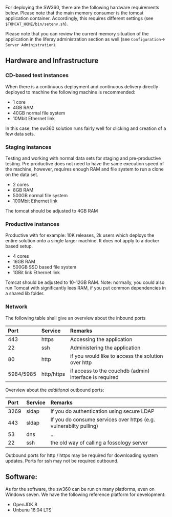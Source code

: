 For deploying the SW360, there are the following hardware requirements below. Please note that the main memory consumer is the tomcat application container. Accordingly, this requires different settings (see `$TOMCAT_HOME/bin/setenv.sh`).

Please note that you can review the current memory situation of the application in the liferay administration section as well (see `Configuration`-> `Server Administration`).

## Hardware and Infrastructure

### CD-based test instances

When there is a continuous deployment and continuous delivery directly deployed to machine the following machine is recommended:

* 1 core
* 4GB RAM
* 40GB normal file system
* 10Mbit Ethernet link

In this case, the sw360 solution runs fairly well for clicking and creation of a few data sets.

### Staging instances

Testing and working with normal data sets for staging and pre-productive testing. Pre productive does not need to have the same execution speed of the machine, however, requires enough RAM and file system to run a clone on the data set.

* 2 cores
* 8GB RAM
* 500GB normal file system
* 100Mbit Ethernet link

The tomcat should be adjusted to 4GB RAM

### Productive instances

Productive with for example: 10K releases, 2k users which deploys the entire solution onto a single larger machine. It does not apply to a docker based setup.

* 4 cores
* 16GB RAM
* 500GB SSD based file system
* 1GBit link Ethernet link

Tomcat should be adjusted to 10-12GB RAM. Note: normally, you could also run Tomcat with significantly lees RAM, if you put common dependencies in a shared lib folder.

### Network

The following table shall give an overview about the inbound ports

| Port | Service | Remarks|
|:-----------|:------------|:------------|
| 443 | https | Accessing the application |
| 22  | ssh | Administering the application |
| 80 | http | if you would like to access the solution over http |
| 5984/5985 | http/https | if access to the couchdb (admin) interface is required |

Overview about the *additional* outbound ports:

| Port | Service | Remarks|
|:-----------|:------------|:------------|
| 3269 | sldap | If you do authentication using secure LDAP |
| 443 | sldap | If you do consume services over https (e.g. vulnerabilty pulling) |
| 53 | dns | ... |
| 22 | ssh | the old way of calling a fossology server |

Outbound ports for http / https may be required for downloading system updates. Ports for ssh may not be required outbound.

## Software:

As for the software, the sw360 can be run on many platforms, even on Windows seven. We have the following reference platform for development:

* OpenJDK 8
* Unbunu 16.04 LTS

